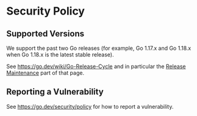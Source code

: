# Security Policy

## Supported Versions

We support the past two Go releases (for example, Go 1.17.x and Go 1.18.x when Go 1.18.x is the latest stable release).

See https://go.dev/wiki/Go-Release-Cycle and in particular the
[Release Maintenance](https://go.dev/wiki/Go-Release-Cycle#release-maintenance)
part of that page.

## Reporting a Vulnerability

See https://go.dev/security/policy for how to report a vulnerability.
